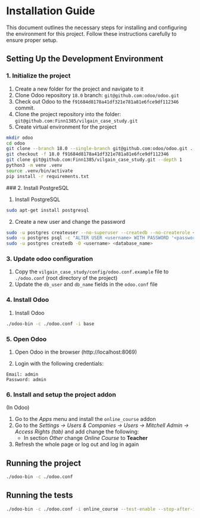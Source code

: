 # Installation Guide

This document outlines the necessary steps for installing and configuring the environment for this project. Follow these instructions carefully to ensure proper setup.

## Setting Up the Development Environment

### 1. Initialize the project

1. Create a new folder for the project and navigate to it
2. Clone Odoo repository `18.0` branch: `git@github.com:odoo/odoo.git`
3. Check out Odoo to the `f91684d8178a41df321e781a81e6fce9df112346` commit.
4. Clone the project repository into the folder: `git@github.com:Finn1385/vilgain_case_study.git`
5. Create virtual environment for the project

```bash
mkdir odoo
cd odoo
git clone --branch 18.0 --single-branch git@github.com:odoo/odoo.git .
git checkout -f 18.0 f91684d8178a41df321e781a81e6fce9df112346
git clone git@github.com:Finn1385/vilgain_case_study.git --depth 1
python3 -m venv .venv
source .venv/bin/activate
pip install -r requirements.txt
```

### 2. Install PostgreSQL

1. Install PostgreSQL

```bash
sudo apt-get install postgresql
```

2. Create a new user and change the password

```bash
sudo -u postgres createuser --no-superuser --createdb --no-createrole <username>
sudo -u postgres psql -c "ALTER USER <username> WITH PASSWORD '<password>';"
sudo -u postgres createdb -O <username> <database_name>
```

### 3. Update odoo configuration

1. Copy the `vilgain_case_study/config/odoo.conf.example` file to `./odoo.conf` (root directory of the project)
2. Update the `db_user` and `db_name` fields in the `odoo.conf` file

### 4. Install Odoo

1. Install Odoo

```bash
./odoo-bin -c ./odoo.conf -i base
```

### 5. Open Odoo

1. Open Odoo in the browser (http://localhost:8069)

2. Login with the following credentials:

```
Email: admin
Password: admin
```

### 6. Install and setup the project addon

(In Odoo)

1. Go to the _Apps_ menu and install the `online_course` addon
2. Go to the _Settings -> Users & Companies -> Users -> Mitchell Admin -> Access Rights (tab)_ and add change the following:
   - In section _Other_ change _Online Course_ to **Teacher**
3. Refresh the whole page or log out and log in again

## Running the project

```bash
./odoo-bin -c ./odoo.conf
```

## Running the tests

```bash
./odoo-bin -c ./odoo.conf -i online_course --test-enable --stop-after-init
```
